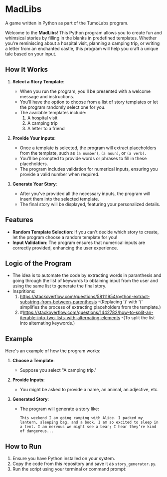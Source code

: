# MadLibs
A game written in Python as part of the TumoLabs program.

Welcome to the **MadLibs**! This Python program allows you to create fun and whimsical stories by filling in the blanks in predefined templates. Whether you're reminiscing about a hospital visit, planning a camping trip, or writing a letter from an enchanted castle, this program will help you craft a unique tale based on your input.

## How It Works

1. **Select a Story Template**:
   - When you run the program, you'll be presented with a welcome message and instructions.
   - You'll have the option to choose from a list of story templates or let the program randomly select one for you.
   - The available templates include:
     1. A hospital visit
     2. A camping trip
     3. A letter to a friend

2. **Provide Your Inputs**:
   - Once a template is selected, the program will extract placeholders from the template, such as `(a number)`, `(a noun)`, or `(a verb)`.
   - You'll be prompted to provide words or phrases to fill in these placeholders.
   - The program includes validation for numerical inputs, ensuring you provide a valid number when required.

3. **Generate Your Story**:
   - After you've provided all the necessary inputs, the program will insert them into the selected template.
   - The final story will be displayed, featuring your personalized details.

## Features

- **Random Template Selection**: If you can't decide which story to create, let the program choose a random template for you!
- **Input Validation**: The program ensures that numerical inputs are correctly provided, enhancing the user experience.


## Logic of the Program
- The idea is to automate the code by extracting words in paranthesis and going through the list of keywords to obtaining input from the user and using the same list to generate the final story.
- Inspritions:
  1. https://stackoverflow.com/questions/58111954/python-extract-substring-from-between-parenthesis
  -(Replacing ')' with '(' simplifies the process of extracting placeholders from the template.)
  2. #https://stackoverflow.com/questions/1442782/how-to-split-an-iterable-into-two-lists-with-alternating-elements
  -(To split the list into alternating keywords.)

  


## Example

Here's an example of how the program works:

1. **Choose a Template**:
   - Suppose you select "A camping trip."

2. **Provide Inputs**:
   - You might be asked to provide a name, an animal, an adjective, etc.

3. **Generated Story**:
   - The program will generate a story like:
     ```
     This weekend I am going camping with Alice. I packed my lantern, sleeping bag, and a book. I am so excited to sleep in a tent. I am nervous we might see a bear; I hear they’re kind of dangerous...
     ```

## How to Run

1. Ensure you have Python installed on your system.
2. Copy the code from this repository and save it as `story_generator.py`.
3. Run the script using your terminal or command prompt:

